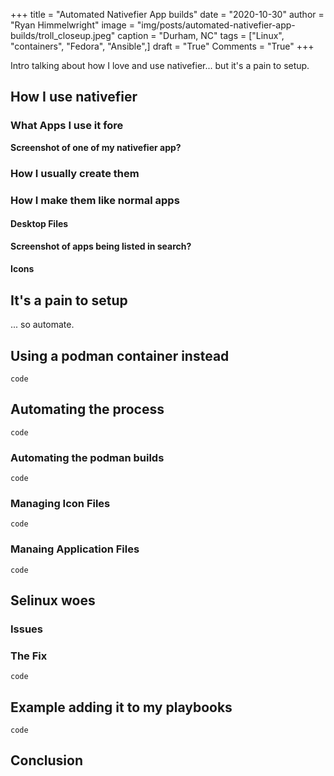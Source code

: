 +++
title   = "Automated Nativefier App builds"
date    = "2020-10-30"
author  = "Ryan Himmelwright"
image   = "img/posts/automated-nativefier-app-builds/troll_closeup.jpeg"
caption = "Durham, NC"
tags    = ["Linux", "containers", "Fedora", "Ansible",]
draft   = "True"
Comments = "True"
+++

Intro talking about how I love and use nativefier... but it's a pain to setup.

<!--more-->

## How I use nativefier

### What Apps I use it fore

**Screenshot of one of my nativefier app?**

### How I usually create them


### How I make them like normal apps

#### Desktop Files

**Screenshot of apps being listed in search?**

#### Icons



## It's a pain to setup

... so automate.

## Using a podman container instead

```
code
```

## Automating the process

```
code
```

### Automating the podman builds

```
code
```

### Managing Icon Files

```
code
```

### Manaing Application Files

```
code
```

## Selinux woes

### Issues

### The Fix

```
code
```

## Example adding it to my playbooks

```
code
```

## Conclusion
